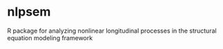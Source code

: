 # nlpsem
R package for analyzing nonlinear longitudinal processes in the structural equation modeling framework
